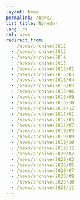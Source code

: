 ```yaml
---
layout: home
permalink: /news/
list_title: Nyheder
lang: da
ref: news
redirect_from:
  - /news/archive/2012
  - /news/archive/2013
  - /news/archive/2014
  - /news/archive/2015
  - /news/archive/2016/02
  - /news/archive/2016/03
  - /news/archive/2016/04
  - /news/archive/2016/05
  - /news/archive/2016/06
  - /news/archive/2016/09
  - /news/archive/2016/10
  - /news/archive/2016/12
  - /news/archive/2017/01
  - /news/archive/2017/03
  - /news/archive/2017/07
  - /news/archive/2019/05
  - /news/archive/2019/09
  - /news/archive/2019/10
  - /news/archive/2019/12
  - /news/archive/2020/02
  - /news/archive/2020/03
  - /news/archive/2020/05
  - /news/archive/2020/07
  - /news/archive/2020/09
  - /news/archive/2020/10
  - /news/archive/2020/11
---
```

